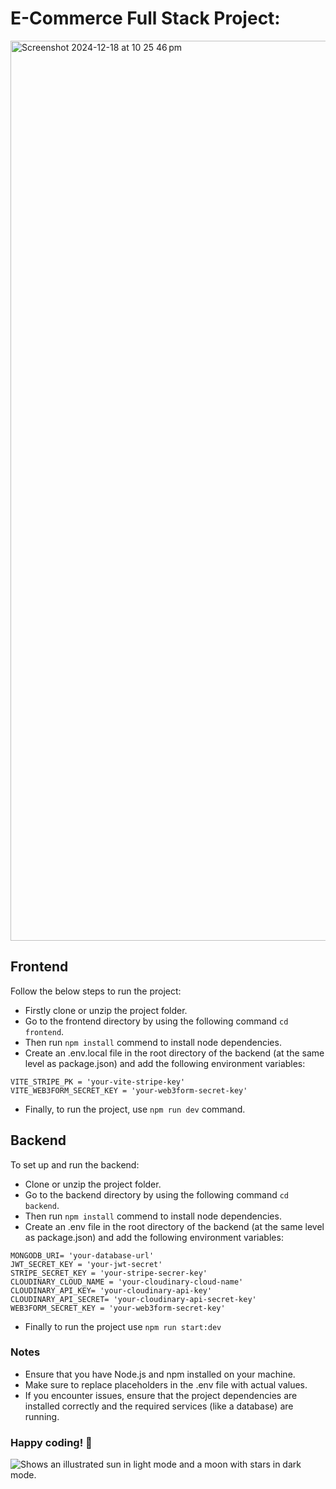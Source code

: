 # E-Commerce Full Stack Project:

<img width="1440" alt="Screenshot 2024-12-18 at 10 25 46 pm" src="https://github.com/user-attachments/assets/0ef1ad02-1e13-4683-919d-58ac1e3d4428" />


## Frontend
Follow the below steps to run the project:
- Firstly clone or unzip the project folder.
- Go to the frontend directory by using the following command `cd frontend`.
- Then run `npm install` commend to install node dependencies.
- Create an .env.local file in the root directory of the backend (at the same level as package.json) and add the following environment variables:

```
VITE_STRIPE_PK = 'your-vite-stripe-key'   
VITE_WEB3FORM_SECRET_KEY = 'your-web3form-secret-key'
```

- Finally, to run the project, use `npm run dev` command.

## Backend
To set up and run the backend:
- Clone or unzip the project folder.
- Go to the backend directory by using the following command `cd backend`.
- Then run `npm install` commend to install node dependencies.
- Create an .env file in the root directory of the backend (at the same level as package.json) and add the following environment variables:

``` 
MONGODB_URI= 'your-database-url'    
JWT_SECRET_KEY = 'your-jwt-secret'  
STRIPE_SECRET_KEY = 'your-stripe-secrer-key'    
CLOUDINARY_CLOUD_NAME = 'your-cloudinary-cloud-name'    
CLOUDINARY_API_KEY= 'your-cloudinary-api-key'   
CLOUDINARY_API_SECRET= 'your-cloudinary-api-secret-key' 
WEB3FORM_SECRET_KEY = 'your-web3form-secret-key'
```
- Finally to run the project use `npm run start:dev`

### Notes
- Ensure that you have Node.js and npm installed on your machine.
- Make sure to replace placeholders in the .env file with actual values.
- If you encounter issues, ensure that the project dependencies are installed correctly and the required services (like a database) are running.

### Happy coding! 🎉
<picture>
  <source media="(prefers-color-scheme: dark)" srcset="https://user-images.githubusercontent.com/25423296/163456776-7f95b81a-f1ed-45f7-b7ab-8fa810d529fa.png">
  <source media="(prefers-color-scheme: light)" srcset="https://user-images.githubusercontent.com/25423296/163456779-a8556205-d0a5-45e2-ac17-42d089e3c3f8.png">
  <img alt="Shows an illustrated sun in light mode and a moon with stars in dark mode." src="https://user-images.githubusercontent.com/25423296/163456779-a8556205-d0a5-45e2-ac17-42d089e3c3f8.png">
</picture>
